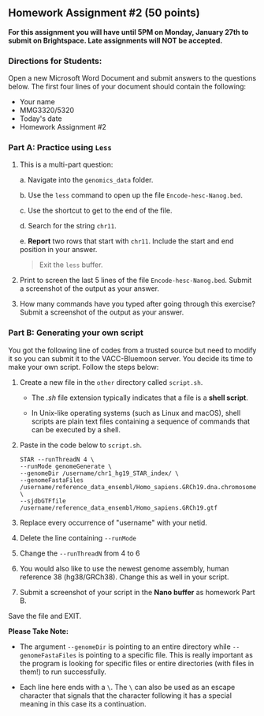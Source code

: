 ## Homework Assignment #2 (50 points)
**For this assignment you will have until 5PM on Monday, January 27th to submit on Brightspace. Late assignments will NOT be accepted.**

### Directions for Students: 
Open a new Microsoft Word Document and submit answers to the questions below. The first four lines of your document should contain the following:  

+ Your name
+ MMG3320/5320
+ Today's date
+ Homework Assignment #2

### Part A: Practice using `Less` 

1. This is a multi-part question:   
	
	a. Navigate into the `genomics_data` folder.

	b. Use the `less` command to open up the file `Encode-hesc-Nanog.bed`.  
    
	c. Use the shortcut to get to the end of the file.  
	
	d. Search for the string `chr11`.     
	
	e. **Report** two rows that start with `chr11`. Include the start and end position in your answer. 
    
    > Exit the `less` buffer.  

2. Print to screen the last 5 lines of the file `Encode-hesc-Nanog.bed`. Submit a screenshot of the output as your answer.

3. How many commands have you typed after going through this exercise? Submit a screenshot of the output as your answer.

### Part B: Generating your own script

You got the following line of codes from a trusted source but need to modify it so you can submit it to the VACC-Bluemoon server. You decide its time to make your own script. Follow the steps below: 

1. Create a new file in the `other` directory called `script.sh`. 

	+ The *.sh* file extension typically indicates that a file is a **shell script**. 

	+ In Unix-like operating systems (such as Linux and macOS), shell scripts are plain text files containing a sequence of commands that can be executed by a shell.

2. Paste in the code below to `script.sh`. 

	```
	STAR --runThreadN 4 \
	--runMode genomeGenerate \
	--genomeDir /username/chr1_hg19_STAR_index/ \
	--genomeFastaFiles /username/reference_data_ensembl/Homo_sapiens.GRCh19.dna.chromosome.1.fa \
	--sjdbGTFfile /username/reference_data_ensembl/Homo_sapiens.GRCh19.gtf 
	```
	
3. Replace every occurrence of "username" with your netid. 

4. Delete the line containing `--runMode`

5. Change the `--runThreadN` from 4 to 6  

6. You would also like to use the newest genome assembly, human reference 38 (hg38/GRCh38). Change this as well in your script. 

7. Submit a screenshot of your script in the **Nano buffer** as homework Part B. 

Save the file and EXIT. 

**Please Take Note:** 

+ The argument `--genomeDir` is pointing to an entire directory while `--genomeFastaFiles` is pointing to a specific file. This is really important as the program is looking for specific files or entire directories (with files in them!) to run successfully. 

+ Each line here ends with a `\`. The `\` can also be used as an escape character that signals that the character following it has a special meaning in this case its a continuation. 